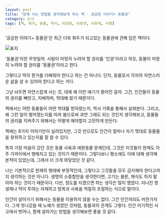 ```yaml
---
layout: post
title: "함께 사는 방법을 생각해보게 하는 책 - 궁금한 이야기+ 동물권"
category: 도서
tags: [책, 복지, 동물, 역사, 이정화, 이동연, 서유재, 서평]
---
```


'궁금한 이야기+ 동물권'은
최근 더욱 화두가 되고있는 동물권에 관해 담은 책이다.

![표지](https://lh3.googleusercontent.com/dLIDQ0RM-cbUz9Xq32MZ3dPsWJMYoe2ovYLPuoaDur4UggVj4Yfn78_cEZuB27u7Cfu1k7NNQMJtlw=s480)

'동물권'이란 무엇일까.
사람이 마땅히 누려야 할 권리를 '인권'이라고 하듯,
동물이 마땅히 누려야 할 권리를 '동물권'이라고 한다.

그렇다고 딱히 뭔가를 더해줘야 한다고 하는 건 아니다.
단지, 동물로서 각자의 자연스러운 삶을 살 수 있어야 한다고 하는 거다.

그냥 놔두면 자연스럽게 사는 것, 대체 왜 이런 얘기가 붉어진 걸까.
그건, 인간들이 동물의 권리를 빼앗고, 지배하며, 학대해 왔기 때문이다.

책에서는 어떤 동물들이 어떤 학대를 받아왔는지,
역사 기록을 통해서 살펴본다.
그리고, 왜 그런 일이 벌어졌는지를 따져 봄으로써
과연 그래도 되는 것인지 생각해보고,
동물들의 권리를 지켜주기 위해서는 어떻게 해야할지 고민하게 만든다.

책에는 8가지 이야기만이 실려있지만,
그것 만으로도 인간이 얼마나 자기 멋대로 동물들을 찾취하고 있는지를 잘 알 수 있다.

특히 가장 마음이 갔던 것은 동물 사육과 애완동물 문제인데,
그것은 이것들이 현재도 아주 가까이에서 행해지고 있는 것이기 때문이다.
그렇다보니 평소에도 이에 대해 생각해 본적이 있었는데,
그래서 더 크게 와닿았던 것 같다.

나는 기본적으로 현재의 행태에 부정적인데,
그렇다고 그것들을 모두 금지해야 한다고까지 생각하는 것은 아니다.
생명의 소중함만을 생각한다면,
고기는 물론, 채식도 하지 말아야 하는 것이기 때문이다.
다만, 정도를 지켰으면 하는 생각은 많이 했었다.
지나친 항생제나 먹이 투여는 자제하고
방목과 사육을 적절히 조절하는 식으로 말이다.

인간이 살아가기 위해서는 동물을 이용하지 않을 수는 없다.
그건 인간끼리도 마찬가지다.
그게 엇나갔을 때 노예가 생겼던 것처럼, 동물과의 관계도 그렇다.
인간 이기적인 사고에서 벗어나,
함께 살아가는 방법을 생각해보면 좋을 것 같다.
